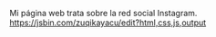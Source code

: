 Mi página web trata sobre la red social Instagram. https://jsbin.com/zuqikayacu/edit?html,css,js,output 
